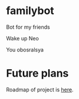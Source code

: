 # familybot
Bot for my friends

Wake up Neo

You obosralsya

# Future plans
Roadmap of project is [here](https://www.notion.so/6f559661e3d34f4b954ef3629bf959e5).
